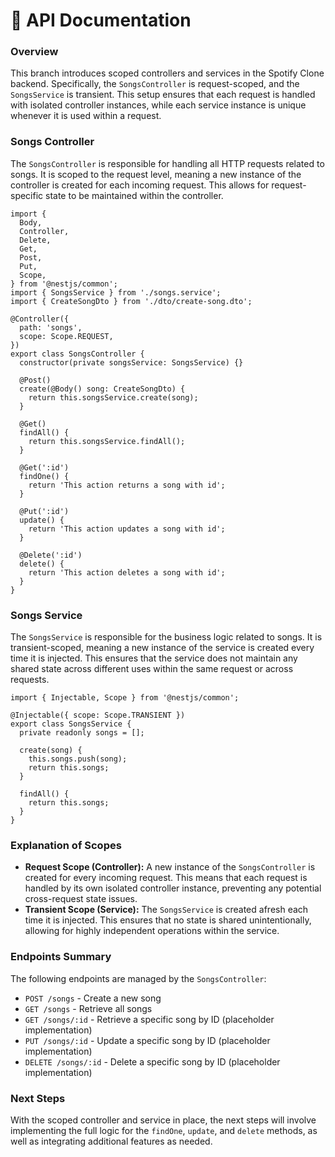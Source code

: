 <h1>📄 API Documentation</h1>

<h3>Overview</h3>
<p>This branch introduces scoped controllers and services in the Spotify Clone backend. Specifically, the <code>SongsController</code> is request-scoped, and the <code>SongsService</code> is transient. This setup ensures that each request is handled with isolated controller instances, while each service instance is unique whenever it is used within a request.</p>

<h3>Songs Controller</h3>
<p>The <code>SongsController</code> is responsible for handling all HTTP requests related to songs. It is scoped to the request level, meaning a new instance of the controller is created for each incoming request. This allows for request-specific state to be maintained within the controller.</p>

<pre><code>import {
  Body,
  Controller,
  Delete,
  Get,
  Post,
  Put,
  Scope,
} from '@nestjs/common';
import { SongsService } from './songs.service';
import { CreateSongDto } from './dto/create-song.dto';

@Controller({
  path: 'songs',
  scope: Scope.REQUEST,
})
export class SongsController {
  constructor(private songsService: SongsService) {}

  @Post()
  create(@Body() song: CreateSongDto) {
    return this.songsService.create(song);
  }

  @Get()
  findAll() {
    return this.songsService.findAll();
  }

  @Get(':id')
  findOne() {
    return 'This action returns a song with id';
  }

  @Put(':id')
  update() {
    return 'This action updates a song with id';
  }

  @Delete(':id')
  delete() {
    return 'This action deletes a song with id';
  }
}</code></pre>

<h3>Songs Service</h3>
<p>The <code>SongsService</code> is responsible for the business logic related to songs. It is transient-scoped, meaning a new instance of the service is created every time it is injected. This ensures that the service does not maintain any shared state across different uses within the same request or across requests.</p>

<pre><code>import { Injectable, Scope } from '@nestjs/common';

@Injectable({ scope: Scope.TRANSIENT })
export class SongsService {
  private readonly songs = [];

  create(song) {
    this.songs.push(song);
    return this.songs;
  }

  findAll() {
    return this.songs;
  }
}</code></pre>

<h3>Explanation of Scopes</h3>
<ul>
  <li><strong>Request Scope (Controller):</strong> A new instance of the <code>SongsController</code> is created for every incoming request. This means that each request is handled by its own isolated controller instance, preventing any potential cross-request state issues.</li>
  <li><strong>Transient Scope (Service):</strong> The <code>SongsService</code> is created afresh each time it is injected. This ensures that no state is shared unintentionally, allowing for highly independent operations within the service.</li>
</ul>

<h3>Endpoints Summary</h3>
<p>The following endpoints are managed by the <code>SongsController</code>:</p>
<ul>
  <li><code>POST /songs</code> - Create a new song</li>
  <li><code>GET /songs</code> - Retrieve all songs</li>
  <li><code>GET /songs/:id</code> - Retrieve a specific song by ID (placeholder implementation)</li>
  <li><code>PUT /songs/:id</code> - Update a specific song by ID (placeholder implementation)</li>
  <li><code>DELETE /songs/:id</code> - Delete a specific song by ID (placeholder implementation)</li>
</ul>

<h3>Next Steps</h3>
<p>With the scoped controller and service in place, the next steps will involve implementing the full logic for the <code>findOne</code>, <code>update</code>, and <code>delete</code> methods, as well as integrating additional features as needed.</p>
